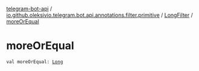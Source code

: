 [telegram-bot-api](../../index.md) / [io.github.oleksivio.telegram.bot.api.annotations.filter.primitive](../index.md) / [LongFilter](index.md) / [moreOrEqual](./more-or-equal.md)

# moreOrEqual

`val moreOrEqual: `[`Long`](https://kotlinlang.org/api/latest/jvm/stdlib/kotlin/-long/index.html)